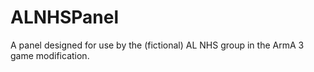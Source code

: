 # ALNHSPanel
A panel designed for use by the (fictional) AL NHS group in the ArmA 3 game modification.

